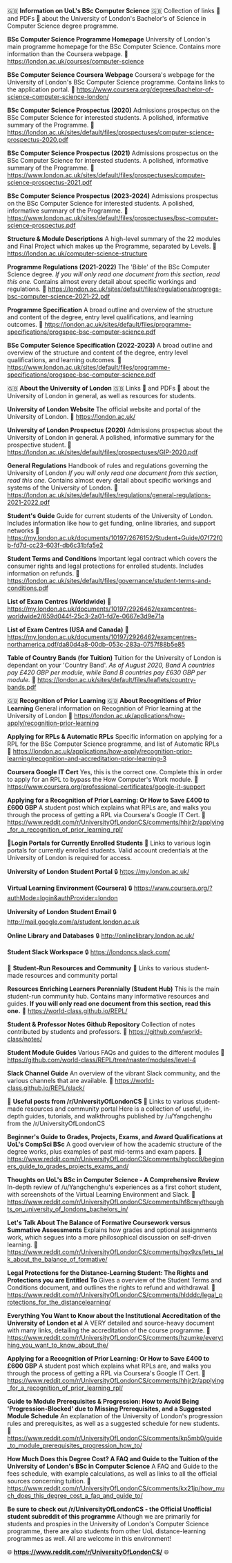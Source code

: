 :gb: **Information on UoL's BSc Computer Science** :gb:
Collection of links :link: and PDFs :page_facing_up: about the University of London's Bachelor's of Science in Computer Science degree programme.

**BSc Computer Science Programme Homepage**
University of London's main programme homepage for the BSc Computer Science. Contains more information than the Coursera webpage.
:link: https://london.ac.uk/courses/computer-science

**BSc Computer Science Coursera Webpage**
Coursera's webpage for the University of London's BSc Computer Science programme. Contains links to the application portal.
:link: https://www.coursera.org/degrees/bachelor-of-science-computer-science-london/

**BSc Computer Science Prospectus (2020)**
Admissions prospectus on the BSc Computer Science for interested students. A polished, informative summary of the Programme.
:page_facing_up: https://london.ac.uk/sites/default/files/prospectuses/computer-science-prospectus-2020.pdf

**BSc Computer Science Prospectus (2021)**
Admissions prospectus on the BSc Computer Science for interested students. A polished, informative summary of the Programme.
:page_facing_up: https://www.london.ac.uk/sites/default/files/prospectuses/computer-science-prospectus-2021.pdf

**BSc Computer Science Prospectus (2023-2024)**
Admissions prospectus on the BSc Computer Science for interested students. A polished, informative summary of the Programme.
:page_facing_up: https://www.london.ac.uk/sites/default/files/prospectuses/bsc-computer-science-prospectus.pdf

**Structure & Module Descriptions**
A high-level summary of the 22 modules and Final Project which makes up the Programme, separated by Levels.
:link: https://london.ac.uk/computer-science-structure

**Programme Regulations (2021-2022)**
The 'Bible' of the BSc Computer Science degree. _If you will only read one document from this section, read this one._ Contains almost every detail about specific workings and regulations.
:page_facing_up: https://london.ac.uk/sites/default/files/regulations/progregs-bsc-computer-science-2021-22.pdf

**Programme Specification**
A broad outline and overview of the structure and content of the degree, entry level qualifications, and learning outcomes.
:page_facing_up: https://london.ac.uk/sites/default/files/programme-specifications/progspec-bsc-computer-science.pdf

**BSc Computer Science Specification (2022-2023)**
A broad outline and overview of the structure and content of the degree, entry level qualifications, and learning outcomes.
:page_facing_up: https://www.london.ac.uk/sites/default/files/programme-specifications/progspec-bsc-computer-science.pdf

:gb: **About the University of London** :gb:
Links :link: and PDFs :page_facing_up: about the University of London in general, as well as resources for students.

**University of London Website**
The official website and portal of the University of London.
:link: https://london.ac.uk/

**University of London Prospectus (2020)**
Admissions prospectus about the University of London in general. A polished, informative summary for the prospective student.
:page_facing_up: https://london.ac.uk/sites/default/files/prospectuses/GIP-2020.pdf

**General Regulations**
Handbook of rules and regulations governing the University of London _If you will only read one document from this section, read this one._ Contains almost every detail about specific workings and systems of the University of London.
:page_facing_up: https://london.ac.uk/sites/default/files/regulations/general-regulations-2021-2022.pdf

**Student's Guide**
Guide for current students of the University of London. Includes information like how to get funding, online libraries, and support networks
:page_facing_up: https://my.london.ac.uk/documents/10197/2676152/Student+Guide/07f72f0b-fd7d-cc23-603f-db6c31bfa5e2

**Student Terms and Conditions**
Important legal contract which covers the consumer rights and legal protections for enrolled students. Includes information on refunds.
:page_facing_up: https://london.ac.uk/sites/default/files/governance/student-terms-and-conditions.pdf

**List of Exam Centres (Worldwide)**
:page_facing_up: https://my.london.ac.uk/documents/10197/2926462/examcentres-worldwide2/659d044f-25c3-2a01-fd7e-0667e3d9e71a

**List of Exam Centres (USA and Canada)**
:page_facing_up: https://my.london.ac.uk/documents/10197/2926462/examcentres-northamerica.pdf/da80d4a8-00db-053c-283a-0757f88b5e85

**Table of Country Bands (for Tuition)**
Tuition for the University of London is dependant on your 'Country Band'. _As of August 2020, Band A countries pay £420 GBP per module, while Band B countries pay £630 GBP per module._
:page_facing_up: https://london.ac.uk/sites/default/files/leaflets/country-bands.pdf

:gb: **Recognition of Prior Learning** :gb:
**About Recognitions of Prior Learning**
General information on Recognition of Prior learning at the University of London
:link: https://london.ac.uk/applications/how-apply/recognition-prior-learning

**Applying for RPLs & Automatic RPLs**
Specific information on applying for a RPL for the BSc Computer Science programme, and list of Automatic RPLs
:link: https://london.ac.uk/applications/how-apply/recognition-prior-learning/recognition-and-accreditation-prior-learning-3

**Coursera Google IT Cert**
Yes, this is the correct one. Complete this in order to apply for an RPL to bypass the How Computer's Work module.
:link: https://www.coursera.org/professional-certificates/google-it-support

**Applying for a Recognition of Prior Learning: Or How to Save £400 to £600 GBP**
A student post which explains what RPLs are, and walks you through the process of getting a RPL via Coursera's Google IT Cert.
:link: https://www.reddit.com/r/UniversityOfLondonCS/comments/hhjr2r/applying_for_a_recognition_of_prior_learning_rpl/

:passport_control:**Login Portals for Currently Enrolled Students** :passport_control:
Links to various login portals for currently enrolled students. Valid account credentials at the University of London is required for access.

**University of London Student Portal**
:lock: https://my.london.ac.uk/

**Virtual Learning Environment (Coursera)**
:lock: https://www.coursera.org/?authMode=login&authProvider=london

**University of London Student Email**
:lock: http://mail.google.com/a/student.london.ac.uk

**Online Library and Databases**
:lock: http://onlinelibrary.london.ac.uk/

**Student Slack Workspace**
:lock: https://londoncs.slack.com/

:bookmark: **Student-Run Resources and Community** :bookmark:
Links to various student-made resources and community portal

**Resources Enriching Learners Perennially (Student Hub)**
This is the main student-run community hub. Contains many informative resources and guides. **If you will only read one document from this section, read this one.**
:link: https://world-class.github.io/REPL/

**Student & Professor Notes Github Repository**
Collection of notes contributed by students and professors.
:link: https://github.com/world-class/notes/

**Student Module Guides**
Various FAQs and guides to the different modules
:link: https://github.com/world-class/REPL/tree/master/modules/level-4

**Slack Channel Guide**
An overview of the vibrant Slack community, and the various channels that are available.
:link: https://world-class.github.io/REPL/slack/

:100: **Useful posts from /r/UniversityOfLondonCS** :100:
Links to various student-made resources and community portal
Here is a collection of useful, in-depth guides, tutorials, and walkthroughs published by /u/Yangchenghu from the /r/UniversityOfLondonCS

**Beginner's Guide to Grades, Projects, Exams, and Award Qualifications at UoL's CompSci BSc**
A good overview of how the academic structure of the degree works, plus examples of past mid-terms and exam papers.
:link: https://www.reddit.com/r/UniversityOfLondonCS/comments/hgbcc8/beginners_guide_to_grades_projects_exams_and/

**Thoughts on UoL's BSc in Computer Science - A Comprehensive Review**
In-depth review of /u/Yangchenghu's experiences as a first cohort student, with screenshots of the Virtual Learning Environment and Slack.
:link: https://www.reddit.com/r/UniversityOfLondonCS/comments/hf8cwy/thoughts_on_university_of_londons_bachelors_in/

**Let's Talk About The Balance of Formative Coursework versus Summative Assessments**
Explains how grades and optional assignments work, which segues into a more philosophical discussion on self-driven learning.
:link: https://www.reddit.com/r/UniversityOfLondonCS/comments/hgx9zs/lets_talk_about_the_balance_of_formative/

**Legal Protections for the Distance-Learning Student: The Rights and Protections you are Entitled To**
Gives a overview of the Student Terms and Conditions document, and outlines the rights to refund and withdrawal.
:link: https://www.reddit.com/r/UniversityOfLondonCS/comments/hldddc/legal_protections_for_the_distancelearning/

**Everything You Want to Know about the Institutional Accreditation of the University of London et al**
A VERY detailed and source-heavy document with many links, detailing the accreditation of the course programme.
:link: https://www.reddit.com/r/UniversityOfLondonCS/comments/hzumke/everything_you_want_to_know_about_the/

**Applying for a Recognition of Prior Learning: Or How to Save £400 to £600 GBP**
A student post which explains what RPLs are, and walks you through the process of getting a RPL via Coursera's Google IT Cert.
:link: https://www.reddit.com/r/UniversityOfLondonCS/comments/hhjr2r/applying_for_a_recognition_of_prior_learning_rpl/

**Guide to Module Prerequisites & Progression: How to Avoid Being 'Progression-Blocked' due to Missing Prerequisites, and a Suggested Module Schedule**
An explanation of the University of London's progression rules and prerequisites, as well as a suggested schedule for new students.
:link: https://www.reddit.com/r/UniversityOfLondonCS/comments/kp5mb0/guide_to_module_prerequisites_progression_how_to/

**How Much Does this Degree Cost? A FAQ and Guide to the Tuition of the University of London's BSc in Computer Science**
A FAQ and Guide to the fees schedule, with example calculations, as well as links to all the official sources concerning tuition.
:link: https://www.reddit.com/r/UniversityOfLondonCS/comments/kx21jp/how_much_does_this_degree_cost_a_faq_and_guide_to/

**Be sure to check out /r/UniversityOfLondonCS - the Official Unofficial student subreddit of this programme**
Although we are primarily for students and prospies in the University of London's Computer Science programme, there are also students from other UoL distance-learning programmes as well. All are welcome in this environment!

:globe_with_meridians: **https://www.reddit.com/r/UniversityOfLondonCS/** :globe_with_meridians:

